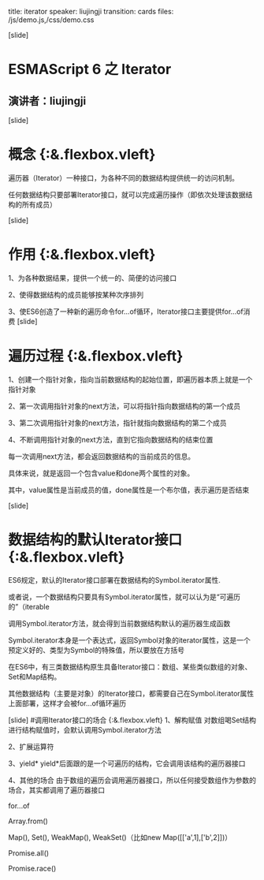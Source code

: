 title: iterator
speaker: liujingji
transition: cards
files: /js/demo.js,/css/demo.css

[slide]

# ESMAScript 6 之 Iterator
## 演讲者：liujingji

[slide]

# 概念 {:&.flexbox.vleft}
遍历器（Iterator）一种接口，为各种不同的数据结构提供统一的访问机制。

任何数据结构只要部署Iterator接口，就可以完成遍历操作（即依次处理该数据结构的所有成员）

[slide]

# 作用 {:&.flexbox.vleft}

1、为各种数据结果，提供一个统一的、简便的访问接口

2、使得数据结构的成员能够按某种次序排列

3、使ES6创造了一种新的遍历命令for...of循环，Iterator接口主要提供for...of消费
[slide]
# 遍历过程 {:&.flexbox.vleft}

1、创建一个指针对象，指向当前数据结构的起始位置，即遍历器本质上就是一个指针对象

2、第一次调用指针对象的next方法，可以将指针指向数据结构的第一个成员

3、第二次调用指针对象的next方法，指针就指向数据结构的第二个成员

4、不断调用指针对象的next方法，直到它指向数据结构的结束位置

每一次调用next方法，都会返回数据结构的当前成员的信息。

具体来说，就是返回一个包含value和done两个属性的对象。

其中，value属性是当前成员的值，done属性是一个布尔值，表示遍历是否结束

[slide]
# 数据结构的默认Iterator接口 {:&.flexbox.vleft}

ES6规定，默认的Iterator接口部署在数据结构的Symbol.iterator属性.

或者说，一个数据结构只要具有Symbol.iterator属性，就可以认为是“可遍历的”（iterable

调用Symbol.iterator方法，就会得到当前数据结构默认的遍历器生成函数

Symbol.iterator本身是一个表达式，返回Symbol对象的iterator属性，这是一个预定义好的、类型为Symbol的特殊值，所以要放在方括号

在ES6中，有三类数据结构原生具备Iterator接口：数组、某些类似数组的对象、Set和Map结构。

其他数据结构（主要是对象）的Iterator接口，都需要自己在Symbol.iterator属性上面部署，这样才会被for...of循环遍历

[slide]
#调用Iterator接口的场合 {:&.flexbox.vleft}
1、解构赋值
对数组喝Set结构进行结构赋值时，会默认调用Symbol.iterator方法

2、扩展运算符

3、yield*
yield*后面跟的是一个可遍历的结构，它会调用该结构的遍历器接口

4、其他的场合
由于数组的遍历会调用遍历器接口，所以任何接受数组作为参数的场合，其实都调用了遍历器接口

for...of

Array.from()

Map(), Set(), WeakMap(), WeakSet()（比如new Map([['a',1],['b',2]])）

Promise.all()

Promise.race()




